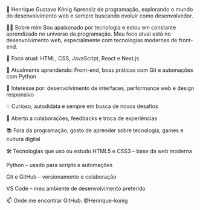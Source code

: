👋 Henrique Gustavo König
Aprendiz de programação, explorando o mundo do desenvolvimento web e sempre buscando evoluir como desenvolvedor.

👨‍💻 Sobre mim
Sou apaixonado por tecnologia e estou em constante aprendizado no universo da programação. Meu foco atual está no desenvolvimento web, especialmente com tecnologias modernas de front-end.

🎯 Foco atual: HTML, CSS, JavaScript, React e Next.js

🌱 Atualmente aprendendo: Front-end, boas práticas com Git e automações com Python

🚀 Interesse por: desenvolvimento de interfaces, performance web e design responsivo

💡 Curioso, autodidata e sempre em busca de novos desafios

🤝 Aberto a colaborações, feedbacks e troca de experiências

📚 Fora da programação, gosto de aprender sobre tecnologia, games e cultura digital

🛠️ Tecnologias que uso ou estudo
HTML5 e CSS3 – base da web moderna

Python – usado para scripts e automações

Git e GitHub – versionamento e colaboração

VS Code – meu ambiente de desenvolvimento preferido

📫 Onde me encontrar
GitHub: @Henrique-konig
